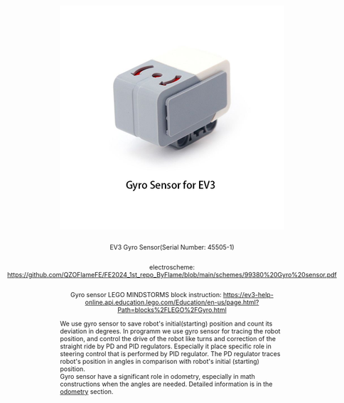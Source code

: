 <div align = center style="display: flex; flex-direction: column; align-items: center; justify-content: center;">

![Color Sensor](https://github.com/QZOFlameFE/FE2024_1st_repo_ByFlame/blob/main/Instructions/Power_and_Sense_Management/EV3_Gyro_Sensor.png)
<p>EV3 Gyro Sensor(Serial Number: 45505-1)</p>
<p>electroscheme: <a href="https://github.com/QZOFlameFE/FE2024_1st_repo_ByFlame/blob/main/schemes/99380%20Gyro%20sensor.pdf">https://github.com/QZOFlameFE/FE2024_1st_repo_ByFlame/blob/main/schemes/99380%20Gyro%20sensor.pdf</a> </p> 
<p>Gyro sensor LEGO MINDSTORMS block instruction: <a href="https://ev3-help-online.api.education.lego.com/Education/en-us/page.html?Path=blocks%2FLEGO%2FGyro.html">https://ev3-help-online.api.education.lego.com/Education/en-us/page.html?Path=blocks%2FLEGO%2FGyro.html</a> </p>
</div>
We use gyro sensor to save robot's initial(starting) position and count its deviation in degrees. In programm we use gyro sensor for tracing the robot position, and control the drive of the robot like turns and correction of the straight ride by PD and PID regulators. Especially it place specific role in steering control that is performed by PID regulator. The PD regulator traces robot's position in angles in comparison with robot's initial (starting) position.
</br>
Gyro sensor have a significant role in odometry, especially in math constructions when the angles are needed. Detailed information is in the <a href="https://github.com/QZOFlameFE/FE2024_1st_repo_ByFlame/blob/main/Instructions/Power_and_Sense_Management/odometry.md">odometry</a> section.
